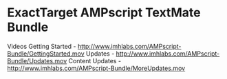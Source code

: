 ExactTarget AMPscript TextMate Bundle
==========




Videos
  Getting Started - http://www.imhlabs.com/AMPscript-Bundle/GettingStarted.mov
  Updates - http://www.imhlabs.com/AMPscript-Bundle/Updates.mov
  Content Updates - http://www.imhlabs.com/AMPscript-Bundle/MoreUpdates.mov